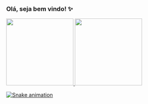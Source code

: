 ### Olá, seja bem vindo! ✨

<div style="display:inline_block">
<a href="https://github.com/Victor001021">
<img height="180em" src="https://github-readme-stats.vercel.app/api/top-langs/?username=Victor001021&layout=compact&langs_count=7&theme=dark"/>
<img height="180em" src="https://github-readme-stats.vercel.app/api?username=Victor001021&show_icons=true&theme=dark&include_all_commits=true&count_private=true"/>
</div>
 
![Snake animation](https://github.com/Victor001021/Victor001021/blob/output/github-contribution-grid-snake.svg)

<!--
**Victor001021/Victor001021** is a ✨ _special_ ✨ repository because its `README.md` (this file) appears on your GitHub profile.

Here are some ideas to get you started:

- 🔭 I’m currently working on ...
- 🌱 I’m currently learning ...
- 👯 I’m looking to collaborate on ...
- 🤔 I’m looking for help with ...
- 💬 Ask me about ...
- 📫 How to reach me: ...
- 😄 Pronouns: ...
- ⚡ Fun fact: ...
-->
